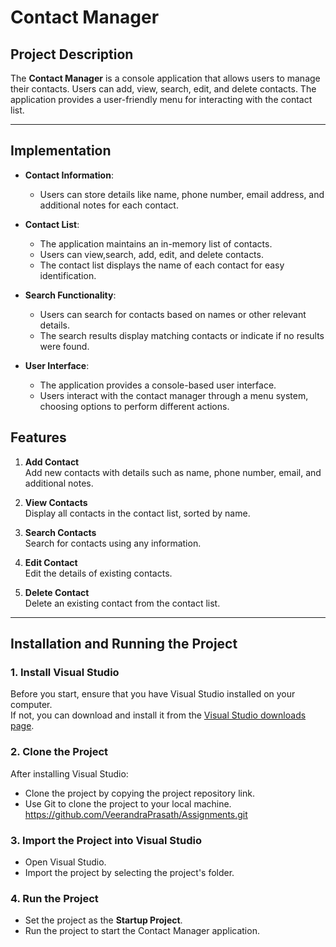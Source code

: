 # Contact Manager
 
## Project Description
The **Contact Manager** is a console application that allows users to manage their contacts. Users can add, view, search, edit, and delete contacts. The application provides a user-friendly menu for interacting with the contact list.
 
---
## Implementation
- **Contact Information**:
  - Users can store details like name, phone number, email address, and additional notes for each contact.

- **Contact List**:
  - The application maintains an in-memory list of contacts.
  - Users can view,search, add, edit, and delete contacts.
  - The contact list displays the name of each contact for easy identification.

- **Search Functionality**:
  - Users can search for contacts based on names or other relevant details.
  - The search results display matching contacts or indicate if no results were found.

- **User Interface**:
  - The application provides a console-based user interface.
  - Users interact with the contact manager through a menu system, choosing options to perform different actions.
 
## Features
1. **Add Contact**  
   Add new contacts with details such as name, phone number, email, and additional notes.
 
2. **View Contacts**  
   Display all contacts in the contact list, sorted by name.
 
3. **Search Contacts**  
   Search for contacts using any information.
 
4. **Edit Contact**  
   Edit the details of existing contacts.
 
5. **Delete Contact**  
   Delete an existing contact from the contact list.
 
---
 
## Installation and Running the Project
 
### 1. Install Visual Studio
Before you start, ensure that you have Visual Studio installed on your computer.  
If not, you can download and install it from the [Visual Studio downloads page](https://visualstudio.microsoft.com/).
 
### 2. Clone the Project
After installing Visual Studio:  
- Clone the project by copying the project repository link.  
- Use Git to clone the project to your local machine.  
  https://github.com/VeerandraPrasath/Assignments.git
### 3. Import the Project into Visual Studio
- Open Visual Studio.  
- Import the project by selecting the project's folder.  
 
### 4. Run the Project
- Set the project as the **Startup Project**.  
- Run the project to start the Contact Manager application.

